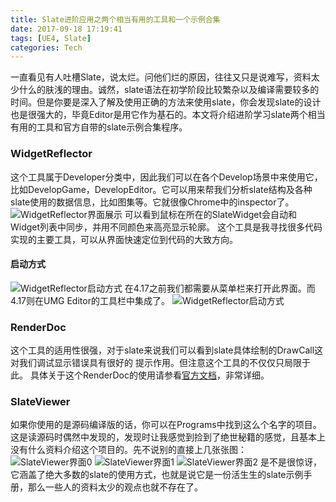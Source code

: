 ```yaml
---
title: Slate进阶应用之两个相当有用的工具和一个示例合集
date: 2017-09-18 17:19:41
tags: [UE4, Slate]
categories: Tech
---
```

一直看见有人吐槽Slate，说太烂。问他们烂的原因，往往又只是说难写，资料太少什么的肤浅的理由。诚然，slate语法在初学阶段比较繁杂以及编译需要较多的时间。但是你要是深入了解及使用正确的方法来使用slate，你会发现slate的设计也是很强大的，毕竟Editor是用它作为基石的。本文将介绍进阶学习slate两个相当有用的工具和官方自带的slate示例合集程序。
<!--more-->

### WidgetReflector
这个工具属于Developer分类中，因此我们可以在各个Develop场景中来使用它，比如DevelopGame，DevelopEditor。它可以用来帮我们分析slate结构及各种slate使用的数据信息，比如图集等。它就很像Chrome中的inspector了。
![WidgetReflector界面展示](WidgetReflector_01.png)
可以看到鼠标在所在的SlateWidget会自动和Widget列表中同步，并用不同颜色来高亮显示轮廓。
这个工具是我寻找很多代码实现的主要工具，可以从界面快速定位到代码的大致方向。

#### 启动方式
![WidgetReflector启动方式](WidgetReflector_launcher_entry_01.png)
在4.17之前我们都需要从菜单栏来打开此界面。而4.17则在UMG Editor的工具栏中集成了。
![WidgetReflector启动方式](WidgetReflector_02.png)


### RenderDoc
这个工具的适用性很强，对于slate来说我们可以看到slate具体绘制的DrawCall这对我们调试显示错误具有很好的 提示作用。但注意这个工具的不仅仅只局限于此。
具体关于这个RenderDoc的使用请参看[官方文档](https://wiki.unrealengine.com/RenderDoc_plugin)，非常详细。

### SlateViewer
如果你使用的是源码编译版的话，你可以在Programs中找到这么个名字的项目。这是读源码时偶然中发现的，发现时让我感觉到捡到了绝世秘籍的感觉，且基本上没有什么资料介绍这个项目的。先不说别的直接上几张张图：
![SlateViewer界面0](slateviewer.png)
![SlateViewer界面1](slateviewer_1.png)
![SlateViewer界面2](slateviewer_2.png)
是不是很惊讶，它涵盖了绝大多数的slate的使用方式，也就是说它是一份活生生的slate示例手册，那么一些人的资料太少的观点也就不存在了。